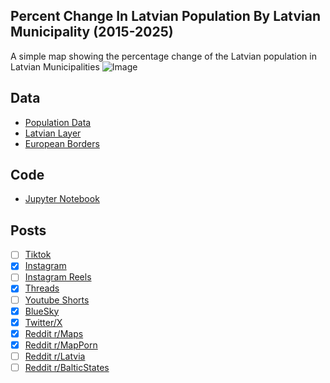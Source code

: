 ## Percent Change In Latvian Population By Latvian Municipality (2015-2025)
A simple map showing the percentage change of the Latvian population in Latvian Municipalities
![Image](https://drive.google.com/uc?export=view&id=1CZZ1AIyRcCF1DE6m5EgeIGOxvHZhU6zg)

## Data
* [Population Data](https://data.stat.gov.lv:443/api/v1/en/OSP_PUB/START/POP/IR/IRE/IRE031)
* [Latvian Layer](https://gis.lgia.gov.lv/arcgis/rest/services/KP_OVERLAYS/Robezas/FeatureServer/9)
* [European Borders](https://ec.europa.eu/eurostat/web/gisco/geodata/administrative-units/countries)

## Code
* [Jupyter Notebook](FormatData.ipynb)

## Posts
- [ ] [Tiktok]()
- [x] [Instagram](https://www.instagram.com/p/DNG-ZZmznVJ/)
- [ ] [Instagram Reels]()
- [x] [Threads](https://www.threads.com/@vinemapper/post/DNG-Z9ETcBH)
- [ ] [Youtube Shorts]()
- [x] [BlueSky](https://bsky.app/profile/vinemapper.bsky.social/post/3lvw6uwbgok2a)
- [x] [Twitter/X](https://x.com/VineMapper/status/1953930115651711360)
- [x] [Reddit r/Maps](https://www.reddit.com/r/Maps/comments/1ml7gnj/percent_change_in_latvian_population_by_latvian/)
- [x] [Reddit r/MapPorn](https://www.reddit.com/r/MapPorn/comments/1ml7g8l/percent_change_in_latvian_population_by_latvian/)
- [ ] [Reddit r/Latvia]()
- [ ] [Reddit r/BalticStates]()

